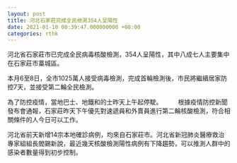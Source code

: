 ```yaml
---
layout: post
title: 河北石家莊完成全民檢測354人呈陽性
date: 2021-01-10 00:39:47.000000000 +08:00
categories: rthk
---
```


河北省石家莊市已完成全民病毒核酸檢測，354人呈陽性，其中八成七人主要集中在石家莊市藁城區。

本月6至8日，全市1025萬人接受病毒檢測，完成首輪檢測後，市民將繼續居家防控7天，並接受第二輪全民檢測。

為了防控疫情，當地巴士、地鐵和的士昨天上午起停駛。
　　
根據疫情防控新聞發布會通報，石家莊昨天下午優先對速遞員和外賣員進行第二輪核酸檢測，符合相關條件的人今日可以工作。

河北省前天新增14宗本地確診病例，均來自石家莊市。河北省新冠肺炎醫療救治專家組組長閻錫新說，最近幾天核酸檢測陽性病例有下降趨勢，可以推測人群中的感染者數量得到初步控制。
